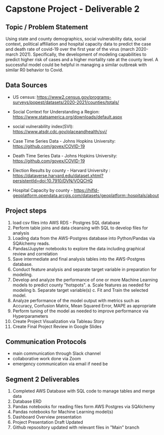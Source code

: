 # Capstone Project - Deliverable 2

## Topic / Problem Statement

Using  state and county demographics, social vulnerability data, social context, political affiliation and hospital capacity data to predict the case and death rate of covid-19 over the first year of the virus (march 2020-march 2021).  Specifically, the development of modeling capabilities to predict higher risk of cases and a higher mortality rate at the county level.  A successful model could be helpful in managing a similar outbreak with similar R0 behavior to Covid.



## Data Sources
- US census: https://www2.census.gov/programs-surveys/popest/datasets/2020-2021/counties/totals/
- Social Context for Understanding a Region: https://www.statsamerica.org/downloads/default.aspx
- social vulnerability index(SVI): https://www.atsdr.cdc.gov/placeandhealth/svi/
- Case Time Series Data - Johns Hopkins University: https://github.com/govex/COVID-19
- Death Time Series Data - Johns Hopkins University: https://github.com/govex/COVID-19

- Election Results by county - Harvard University :
https://dataverse.harvard.edu/dataset.xhtml?persistentId=doi:10.7910/DVN/VOQCHQ
- Hospital Capacity by county - https://hifld-geoplatform.opendata.arcgis.com/datasets/geoplatform::hospitals/about



## Project steps
1. load csv files into AWS RDS - Postgres SQL database
2. Perform table joins and data cleansing with SQL to develop files for analysis
3. Loading data from the AWS-Postgres database into Python/Pandas via SQAlchemy reads.
4. Pandas/Jupyter notebooks to explore the data including graphical review and correlation
5. Save intermediate and final analysis tables into the AWS-Postgres database.
6. Conduct feature analysis and separate target variable in preparation for modeling.
7. Develop and analyze the performance of one or more Machine Learning models to predict county "hotspots".
    a. Scale features as needed for modeling
    b. Separate target variable(s)
    c. Fit and Train the selected model.
10. Analyze performance of the model output with metrics such as Accuracy, Confusion Matrix, Mean Squared Error, MAPE as appropriate
11. Perform tuning of the model as needed to improve performance via Hyperparameters
12. Create Project Visualization via Tableau Story
13. Create Final Project Review in Google Slides

## Communication Protocols
- main communication through Slack channel
- collaborative work done via Zoom 
- emergency communication via email if need be

## Segment 2 Deliverables
1. Completed AWS Database with SQL code to manage tables and merge data
2. Database ERD
3. Pandas notebooks for reading files form AWS Postgres via SQAlchemy
4. Pandas notebooks for Machine Learning model(s)
5. Dashboard Overview presentation
6. Project Presentation Draft Updated
7. Github repsository updated with relevant files in "Main" branch

